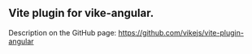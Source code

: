 Vite plugin for vike-angular.
---

Description on the GitHub page: https://github.com/vikejs/vite-plugin-angular